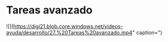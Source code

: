 # Tareas avanzado

![](https://digi21.blob.core.windows.net/videos-ayuda/desarrollo/27.%20Tareas%20avanzado.mp4" caption=")

